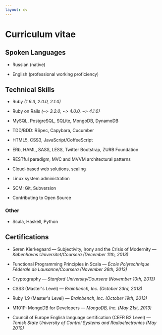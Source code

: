 ```yaml
---
layout: cv
---
```


# Curriculum vitae

## Spoken Languages

* Russian (native)

* English (professional working proficiency)

## Technical Skills

* Ruby *(1.9.3, 2.0.0, 2.1.0)*

* Ruby on Rails *(~> 3.2.0, ~> 4.0.0, ~> 4.1.0)*

* MySQL, PostgreSQL, SQLite, MongoDB, DynamoDB

* TDD/BDD: RSpec, Capybara, Cucumber

* HTML5, CSS3, JavaScript/CoffeeScript

* ERb, HAML, SASS, LESS, Twitter Bootstrap, ZURB Foundation

* RESTful paradigm, MVC and MVVM architectural patterns

* Cloud-based web solutions, scaling

* Linux system administration

* SCM: Git, Subversion

* Contributing to Open Source

### Other

* Scala, Haskell, Python

## Certifications

* Søren Kierkegaard — Subjectivity, Irony and the Crisis of Modernity — *Københavns Universitet/Coursera (December 11th, 2013)* [<i class="fa fa-external-link"></i>](/files/certs/kierkegaard_2013.pdf)

* Functional Programming Principles in Scala — *École Polytechnique Fédérale de Lausanne/Coursera (November 26th, 2013)* [<i class="fa fa-external-link"></i>](/files/certs/scala_2013.pdf)

* Cryptography — *Stanford University/Coursera (November 10th, 2013)* [<i class="fa fa-external-link"></i>](/files/certs/crypto_2013.pdf)

* CSS3 (Master's Level) — *Brainbench, Inc. (October 23rd, 2013)* [<i class="fa fa-external-link"></i>](http://www.brainbench.com/transcript.jsp?pid=11030452)

* Ruby 1.9 (Master's Level) — *Brainbench, Inc. (October 19th, 2013)* [<i class="fa fa-external-link"></i>](http://www.brainbench.com/transcript.jsp?pid=11030452)

* M101P: MongoDB for Developers — *MongoDB, Inc. (May 21st, 2013)* [<i class="fa fa-external-link"></i>](http://education.10gen.com/downloads/certificates/6cb0e76fd7d641f0ae24ef782ea187f9/Certificate.pdf)

* Council of Europe English language certification (CEFR B2 Level) — *Tomsk State University of Control Systems and Radioelectronics (May 2010)*

